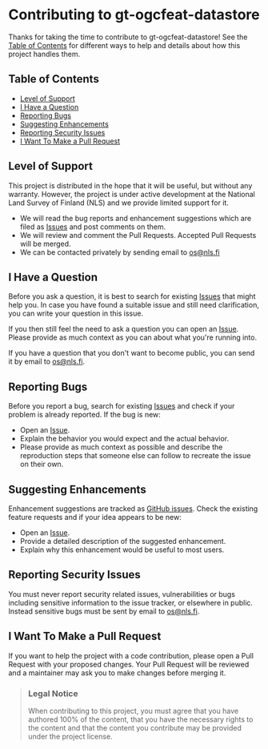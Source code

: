 # Contributing to gt-ogcfeat-datastore

Thanks for taking the time to contribute to gt-ogcfeat-datastore! See the [Table of Contents](#table-of-contents)
for different ways to help and details about how this project handles them.

## Table of Contents

- [Level of Support](#level-of-support)
- [I Have a Question](#i-have-a-question)
- [Reporting Bugs](#reporting-bugs)
- [Suggesting Enhancements](#suggesting-enhancements)
- [Reporting Security Issues](#reporting-security-issues)
- [I Want To Make a Pull Request](#i-want-to-make-a-pull-request)

## Level of Support

This project is distributed in the hope that it will be useful, but without any warranty.
However, the project is under active development at the National Land Survey of Finland (NLS) and we 
provide limited support for it.
- We will read the bug reports and enhancement suggestions which are filed as
[Issues](https://github.com/nlsfi/gt-ogcfeat-datastore/issues) and post comments on them.
- We will review and comment the Pull Requests. Accepted Pull Requests will be merged.
- We can be contacted privately by sending email to <os@nls.fi>

## I Have a Question

Before you ask a question, it is best to search for existing [Issues](https://github.com/nlsfi/gt-ogcfeat-datastore/issues) that
might help you. In case you have found a suitable issue and still need clarification,
you can write your question in this issue.

If you then still feel the need to ask a question you can open an [Issue](https://github.com/nlsfi/gt-ogcfeat-datastore/issues/new).
Please provide as much context as you can about what you're running into.

If you have a question that you don't want to become public, you can send it by email
to <os@nls.fi>.

## Reporting Bugs

Before you report a bug, search for existing [Issues](https://github.com/nlsfi/gt-ogcfeat-datastore/issues) and check if your problem
is already reported. If the bug is new:
- Open an [Issue](https://github.com/nlsfi/gt-ogcfeat-datastore/issues/new).
- Explain the behavior you would expect and the actual behavior.
- Please provide as much context as possible and describe the reproduction steps 
that someone else can follow to recreate the issue on their own.

## Suggesting Enhancements

Enhancement suggestions are tracked as [GitHub issues](https://github.com/nlsfi/gt-ogcfeat-datastore/issues). Check the existing
feature requests and if your idea appears to be new:
- Open an [Issue](https://github.com/nlsfi/gt-ogcfeat-datastore/issues/new).
- Provide a detailed description of the suggested enhancement.
- Explain why this enhancement would be useful to most users.

## Reporting Security Issues

You must never report security related issues, vulnerabilities or bugs including
sensitive information to the issue tracker, or elsewhere in public.
Instead sensitive bugs must be sent by email to <os@nls.fi>.

## I Want To Make a Pull Request

If you want to help the project with a code contribution, please open a Pull Request
with your proposed changes. Your Pull Request will be reviewed and a maintainer may
ask you to make changes before merging it.

> ### Legal Notice 
> When contributing to this project, you must agree that you have authored 100%
of the content, that you have the necessary rights to the content and that the
content you contribute may be provided under the project license.

